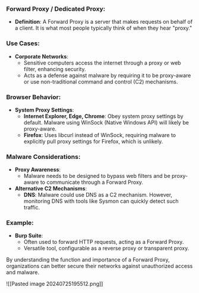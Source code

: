 ### Forward Proxy / Dedicated Proxy:
- **Definition**: A Forward Proxy is a server that makes requests on behalf of a client. It is what most people typically think of when they hear "proxy."

### Use Cases:
- **Corporate Networks**: 
  - Sensitive computers access the internet through a proxy or web filter, enhancing security.
  - Acts as a defense against malware by requiring it to be proxy-aware or use non-traditional command and control (C2) mechanisms.

### Browser Behavior:
- **System Proxy Settings**:
  - **Internet Explorer, Edge, Chrome**: Obey system proxy settings by default. Malware using WinSock (Native Windows API) will likely be proxy-aware.
  - **Firefox**: Uses libcurl instead of WinSock, requiring malware to explicitly pull proxy settings for Firefox, which is unlikely.

### Malware Considerations:
- **Proxy Awareness**: 
  - Malware needs to be designed to bypass web filters and be proxy-aware to communicate through a Forward Proxy.
- **Alternative C2 Mechanisms**:
  - **DNS**: Malware could use DNS as a C2 mechanism. However, monitoring DNS with tools like Sysmon can quickly detect such traffic.

### Example:
- **Burp Suite**: 
  - Often used to forward HTTP requests, acting as a Forward Proxy.
  - Versatile tool, configurable as a reverse proxy or transparent proxy.

By understanding the function and importance of a Forward Proxy, organizations can better secure their networks against unauthorized access and malware.

![[Pasted image 20240725195512.png]]
